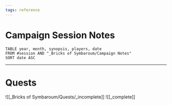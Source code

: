 ```yaml
---
tags: reference
---
```

# Campaign Session Notes
```dataview
TABLE year, month, synopsis, players, date
FROM #session AND "_Bricks of Symbaroum/Campaign Notes"
SORT date ASC
```
***
# Quests
![[_Bricks of Symbaroum/Quests/_incomplete]]
![[_complete]]
